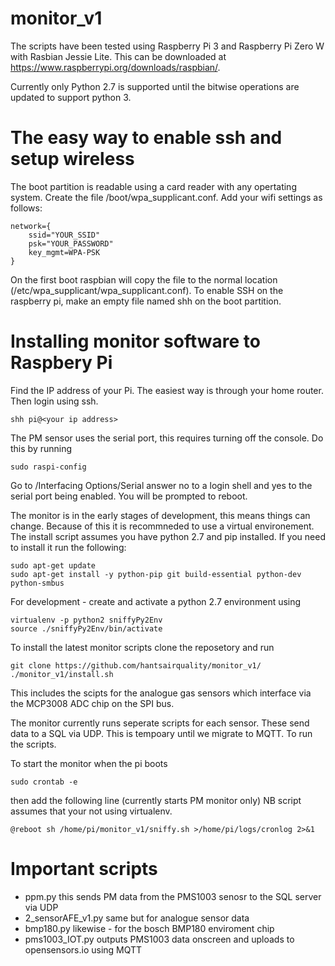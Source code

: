 # monitor_v1


The scripts have been tested using Raspberry Pi 3 and Raspberry Pi Zero W with Rasbian Jessie Lite. This can be downloaded at
https://www.raspberrypi.org/downloads/raspbian/.

Currently only Python 2.7 is supported until the bitwise operations are updated to support python 3.

# The easy way to enable ssh and setup wireless

The boot partition is readable using a card reader with any opertating system. Create the file /boot/wpa_supplicant.conf. Add your wifi settings as follows:

    network={
        ssid="YOUR_SSID"
        psk="YOUR_PASSWORD"
        key_mgmt=WPA-PSK
    }

On the first boot raspbian will copy the file to the normal location (/etc/wpa_supplicant/wpa_supplicant.conf).
To enable SSH on the raspberry pi, make an empty file named shh on the boot partition. 

# Installing monitor software to Raspbery Pi
Find the IP address of your Pi. The easiest way is through your home router. Then login using ssh.

    shh pi@<your ip address>

The PM sensor uses the serial port, this requires turning off the console. Do this by running

    sudo raspi-config

Go to /Interfacing Options/Serial answer no to a login shell and yes to the serial port being enabled. You will be prompted to reboot.

The monitor is in the early stages of development, this means things can change. Because of this it is recommneded to use a virtual environement. The install script assumes you have python 2.7 and pip installed. If you need to install it run the following:

    sudo apt-get update
    sudo apt-get install -y python-pip git build-essential python-dev python-smbus
    
For development - create and activate a python 2.7 environment using

    virtualenv -p python2 sniffyPy2Env
    source ./sniffyPy2Env/bin/activate

To install the latest monitor scripts clone the reposetory and run

    git clone https://github.com/hantsairquality/monitor_v1/
    ./monitor_v1/install.sh
    
This includes the scipts for the analogue gas sensors which interface via the MCP3008 ADC chip on the SPI bus.

The monitor currently runs seperate scripts for each sensor. These send data to a SQL via UDP. This is tempoary until we migrate to MQTT. To run the scripts.

To start the monitor when the pi boots 
    
    sudo crontab -e

then add the following line (currently starts PM monitor only)
NB script assumes that your not using virtualenv.

    @reboot sh /home/pi/monitor_v1/sniffy.sh >/home/pi/logs/cronlog 2>&1
    

# Important scripts

- ppm.py               this sends PM data from the PMS1003 senosr to the SQL server via UDP
- 2_sensorAFE_v1.py    same but for analogue sensor data
- bmp180.py            likewise - for the bosch BMP180 enviroment chip
- pms1003_IOT.py       outputs PMS1003 data onscreen and uploads to opensensors.io using MQTT
   
